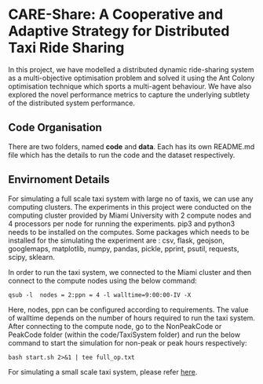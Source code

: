 # CARE-Share: A Cooperative and Adaptive Strategy for Distributed Taxi Ride Sharing

In this project, we have modelled a distributed dynamic ride-sharing system as a multi-objective optimisation problem and solved it using the Ant Colony optimisation technique which sports a multi-agent behaviour. We have also explored the novel performance metrics to capture the underlying subtlety of the distributed system performance.

## Code Organisation

There are two folders, named **code** and **data**. Each has its own README.md file which has the details to run the code and the dataset respectively.

## Envirnoment Details

For simulating a full scale taxi system with large no of taxis, we can use any computing clusters. The experiments in this project were conducted on the computing cluster provided by Miami University with 2 compute nodes and 4 processors per node for running the experiments. pip3 and python3 needs to be installed on the computes. Some packages which needs to be installed for the simulating the experiment are : csv, flask, geojson, googlemaps, matplotlib, numpy, pandas, pickle, pprint, psutil, requests, scipy, sklearn.

In order to run the taxi system, we connected to the Miami cluster and then connect to the compute nodes using the below command:

```
qsub -l  nodes = 2:ppn = 4 -l walltime=9:00:00-IV -X
```

Here, nodes, ppn can be configured according to requirements. The value of walltime depends on the number of hours required to run the taxi system. After connecting to the compute node, go to the NonPeakCode or PeakCode folder (within the code/TaxiSystem folder) and run the below command to start the simulation for non-peak or peak hours respectively:

```
bash start.sh 2>&1 | tee full_op.txt
```

For simulating a small scale taxi system, please refer [here](https://github.com/MU-Smart/CareShare/tree/main/code#simulating-a-small-scale-taxi-system).
